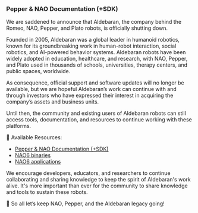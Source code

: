 ### Pepper & NAO Documentation (+SDK)

We are saddened to announce that Aldebaran, the company behind the Romeo, NAO, Pepper, and Plato robots, is officially shutting down.

Founded in 2005, Aldebaran was a global leader in humanoid robotics, known for its groundbreaking work in human-robot interaction, social robotics, and AI-powered behavior systems. Aldebaran robots have been widely adopted in education, healthcare, and research, with NAO, Pepper, and Plato used in thousands of schools, universities, therapy centers, and public spaces, worldwide.

As consequence, official support and software updates will no longer be available, but we are hopeful Aldebaran’s work can continue with and through investors who have expressed their interest in acquiring the company’s assets and business units.

Until then, the community and existing users of Aldebaran robots can still access tools, documentation, and resources to continue working with these platforms.

🔧  Available Resources:

- [Pepper & NAO Documentation (+SDK)](https://github.com/aldebaran/nao6-doc-sdk) 
- [NAO6 binaries](https://github.com/aldebaran/nao6-binaries) 
- [NAO6 applications](https://github.com/aldebaran/nao6-apps) 

We encourage developers, educators, and researchers to continue collaborating and sharing knowledge to keep the spirit of Aldebaran's work alive. It's more important than ever for the community to share knowledge and tools to sustain these robots.

🤖 So all let’s keep NAO, Pepper, and the Aldebaran legacy going!

